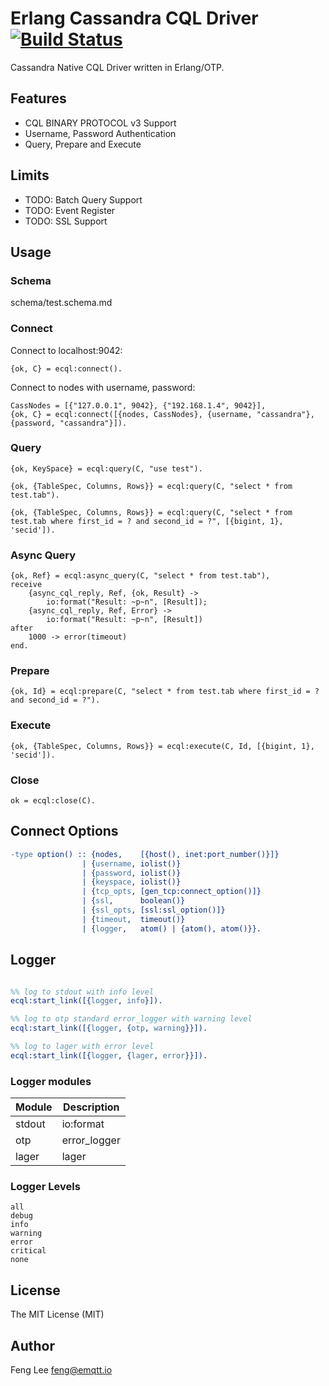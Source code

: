 # Erlang Cassandra CQL Driver [![Build Status](https://github.com/emqx/ecql/actions/workflows/main.yml/badge.svg)](https://github.com/emqx/ecql/actions/workflows/main.yml)

Cassandra Native CQL Driver written in Erlang/OTP.

## Features

* CQL BINARY PROTOCOL v3 Support 
* Username, Password Authentication
* Query, Prepare and Execute

## Limits

* TODO: Batch Query Support
* TODO: Event Register
* TODO: SSL Support

## Usage

### Schema

schema/test.schema.md

### Connect

Connect to localhost:9042:

```
{ok, C} = ecql:connect().
```

Connect to nodes with username, password:

```
CassNodes = [{"127.0.0.1", 9042}, {"192.168.1.4", 9042}],
{ok, C} = ecql:connect([{nodes, CassNodes}, {username, "cassandra"}, {password, "cassandra"}]).
```

### Query

```
{ok, KeySpace} = ecql:query(C, "use test").

{ok, {TableSpec, Columns, Rows}} = ecql:query(C, "select * from test.tab").

{ok, {TableSpec, Columns, Rows}} = ecql:query(C, "select * from test.tab where first_id = ? and second_id = ?", [{bigint, 1}, 'secid']).
```

### Async Query

```
{ok, Ref} = ecql:async_query(C, "select * from test.tab"),
receive
	{async_cql_reply, Ref, {ok, Result} ->
		io:format("Result: ~p~n", [Result]);
	{async_cql_reply, Ref, Error} ->
        io:format("Result: ~p~n", [Result])
after
	1000 -> error(timeout)
end.
```

### Prepare

```
{ok, Id} = ecql:prepare(C, "select * from test.tab where first_id = ? and second_id = ?").
```

### Execute

```
{ok, {TableSpec, Columns, Rows}} = ecql:execute(C, Id, [{bigint, 1}, 'secid']).
```

### Close

```
ok = ecql:close(C).
```

## Connect Options

```erlang
-type option() :: {nodes,    [{host(), inet:port_number()}]}
                | {username, iolist()}
                | {password, iolist()}
                | {keyspace, iolist()}
                | {tcp_opts, [gen_tcp:connect_option()]}
                | {ssl,      boolean()}
                | {ssl_opts, [ssl:ssl_option()]}
                | {timeout,  timeout()}
                | {logger,   atom() | {atom(), atom()}}.
```

## Logger

```erlang

%% log to stdout with info level
ecql:start_link([{logger, info}]).

%% log to otp standard error_logger with warning level
ecql:start_link([{logger, {otp, warning}}]).

%% log to lager with error level
ecql:start_link([{logger, {lager, error}}]).

```

### Logger modules

Module | Description
-------|------------
stdout | io:format
otp    | error_logger
lager  | lager

### Logger Levels

```
all
debug
info
warning
error
critical
none
```

## License

The MIT License (MIT)

## Author

Feng Lee <feng@emqtt.io>

